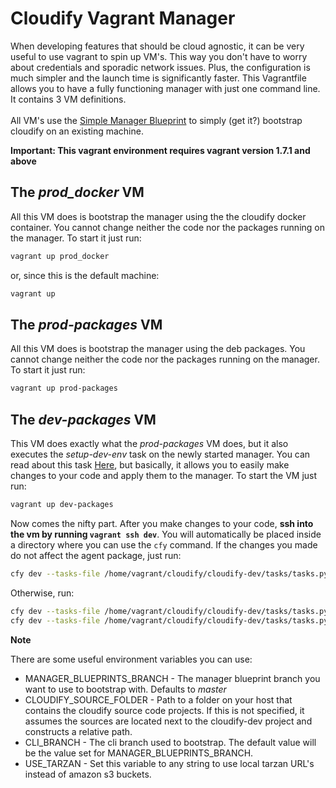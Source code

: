 Cloudify Vagrant Manager
========================

When developing features that should be cloud agnostic, it can be very useful to use vagrant to spin up VM's. This way you don't have to worry about credentials and sporadic network issues.
Plus, the configuration is much simpler and the launch time is significantly faster.
This Vagrantfile allows you to have a fully functioning manager with just one command line. It contains 3 VM definitions.
<br>
<br>
All VM's use the [Simple Manager Blueprint](https://github.com/cloudify-cosmo/cloudify-manager-blueprints/tree/master/simple) to simply (get it?) bootstrap cloudify on an existing machine.

**Important: This vagrant environment requires vagrant version 1.7.1 and above**

## The *prod_docker* VM


All this VM does is bootstrap the manager using the the cloudify docker container. You cannot change neither the code nor the packages running on the manager. To start it just run:

```bash
vagrant up prod_docker
```

or, since this is the default machine:

```bash
vagrant up
```

## The *prod-packages* VM

All this VM does is bootstrap the manager using the deb packages. You cannot change neither the code nor the packages running on the manager. To start it just run:

```bash
vagrant up prod-packages
```

## The *dev-packages* VM

This VM does exactly what the *prod-packages* VM does, but it also executes the *setup-dev-env* task on the newly started manager.
You can read about this task [Here](https://github.com/cloudify-cosmo/cloudify-dev/blob/master/tasks), but basically, it allows you to easily make changes to your code and apply them to the manager. To start the VM just run:

```bash
vagrant up dev-packages
```

Now comes the nifty part. After you make changes to your code, **ssh into the vm by running `vagrant ssh dev`**.
You will automatically be placed inside a directory where you can use the `cfy` command.
If the changes you made do not affect the agent package, just run:

```bash
cfy dev --tasks-file /home/vagrant/cloudify/cloudify-dev/tasks/tasks.py --task restart-services
```

Otherwise, run:

```bash
cfy dev --tasks-file /home/vagrant/cloudify/cloudify-dev/tasks/tasks.py --task update-agent-package
cfy dev --tasks-file /home/vagrant/cloudify/cloudify-dev/tasks/tasks.py --task restart-services
```

**Note**

There are some useful environment variables you can use:

- MANAGER_BLUEPRINTS_BRANCH - The manager blueprint branch you want to use to bootstrap with. Defaults to *master*
- CLOUDIFY_SOURCE_FOLDER - Path to a folder on your host that contains the cloudify source code projects. If this is not specified,
it assumes the sources are located next to the cloudify-dev project and constructs a relative path.
- CLI_BRANCH - The cli branch used to bootstrap. The default value will be the value set for MANAGER_BLUEPRINTS_BRANCH.
- USE_TARZAN - Set this variable to any string to use local tarzan URL's instead of amazon s3 buckets.
